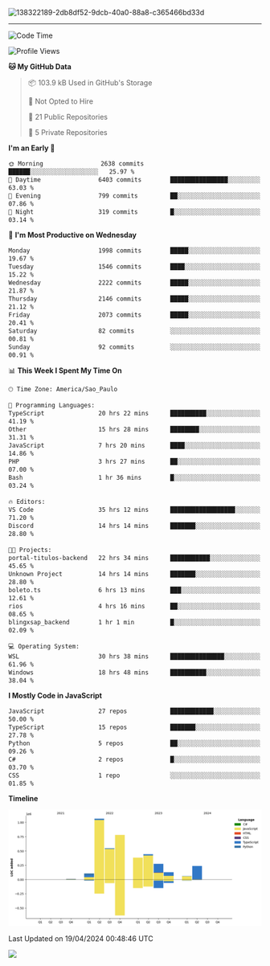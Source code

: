 
![138322189-2db8df52-9dcb-40a0-88a8-c365466bd33d](https://user-images.githubusercontent.com/89656623/214648213-d698ffe7-0c15-4728-8ac0-3e241011cc78.gif)

---

<!--START_SECTION:waka-->
![Code Time](http://img.shields.io/badge/Code%20Time-57%20hrs%2039%20mins-blue)

![Profile Views](http://img.shields.io/badge/Profile%20Views-11-blue)

**🐱 My GitHub Data** 

> 📦 103.9 kB Used in GitHub's Storage 
 > 
> 🚫 Not Opted to Hire
 > 
> 📜 21 Public Repositories 
 > 
> 🔑 5 Private Repositories 
 > 
**I'm an Early 🐤** 

```text
🌞 Morning                2638 commits        ██████░░░░░░░░░░░░░░░░░░░   25.97 % 
🌆 Daytime                6403 commits        ████████████████░░░░░░░░░   63.03 % 
🌃 Evening                799 commits         ██░░░░░░░░░░░░░░░░░░░░░░░   07.86 % 
🌙 Night                  319 commits         █░░░░░░░░░░░░░░░░░░░░░░░░   03.14 % 
```
📅 **I'm Most Productive on Wednesday** 

```text
Monday                   1998 commits        █████░░░░░░░░░░░░░░░░░░░░   19.67 % 
Tuesday                  1546 commits        ████░░░░░░░░░░░░░░░░░░░░░   15.22 % 
Wednesday                2222 commits        █████░░░░░░░░░░░░░░░░░░░░   21.87 % 
Thursday                 2146 commits        █████░░░░░░░░░░░░░░░░░░░░   21.12 % 
Friday                   2073 commits        █████░░░░░░░░░░░░░░░░░░░░   20.41 % 
Saturday                 82 commits          ░░░░░░░░░░░░░░░░░░░░░░░░░   00.81 % 
Sunday                   92 commits          ░░░░░░░░░░░░░░░░░░░░░░░░░   00.91 % 
```


📊 **This Week I Spent My Time On** 

```text
🕑︎ Time Zone: America/Sao_Paulo

💬 Programming Languages: 
TypeScript               20 hrs 22 mins      ██████████░░░░░░░░░░░░░░░   41.19 % 
Other                    15 hrs 28 mins      ████████░░░░░░░░░░░░░░░░░   31.31 % 
JavaScript               7 hrs 20 mins       ████░░░░░░░░░░░░░░░░░░░░░   14.86 % 
PHP                      3 hrs 27 mins       ██░░░░░░░░░░░░░░░░░░░░░░░   07.00 % 
Bash                     1 hr 36 mins        █░░░░░░░░░░░░░░░░░░░░░░░░   03.24 % 

🔥 Editors: 
VS Code                  35 hrs 12 mins      ██████████████████░░░░░░░   71.20 % 
Discord                  14 hrs 14 mins      ███████░░░░░░░░░░░░░░░░░░   28.80 % 

🐱‍💻 Projects: 
portal-titulos-backend   22 hrs 34 mins      ███████████░░░░░░░░░░░░░░   45.65 % 
Unknown Project          14 hrs 14 mins      ███████░░░░░░░░░░░░░░░░░░   28.80 % 
boleto.ts                6 hrs 13 mins       ███░░░░░░░░░░░░░░░░░░░░░░   12.61 % 
rios                     4 hrs 16 mins       ██░░░░░░░░░░░░░░░░░░░░░░░   08.65 % 
blingxsap_backend        1 hr 1 min          █░░░░░░░░░░░░░░░░░░░░░░░░   02.09 % 

💻 Operating System: 
WSL                      30 hrs 38 mins      ███████████████░░░░░░░░░░   61.96 % 
Windows                  18 hrs 48 mins      ██████████░░░░░░░░░░░░░░░   38.04 % 
```

**I Mostly Code in JavaScript** 

```text
JavaScript               27 repos            ████████████░░░░░░░░░░░░░   50.00 % 
TypeScript               15 repos            ███████░░░░░░░░░░░░░░░░░░   27.78 % 
Python                   5 repos             ██░░░░░░░░░░░░░░░░░░░░░░░   09.26 % 
C#                       2 repos             █░░░░░░░░░░░░░░░░░░░░░░░░   03.70 % 
CSS                      1 repo              ░░░░░░░░░░░░░░░░░░░░░░░░░   01.85 % 
```



**Timeline**

![Lines of Code chart](https://raw.githubusercontent.com/NatanB4/NatanB4/main/assets/bar_graph.png)


 Last Updated on 19/04/2024 00:48:46 UTC
<!--END_SECTION:waka-->
    
  <a href="mailto:natanbarbosa027@gmail.com"><img src="https://img.shields.io/badge/Gmail-D14836?style=for-the-badge&logo=gmail&logoColor=white" target="_blank"></a>

